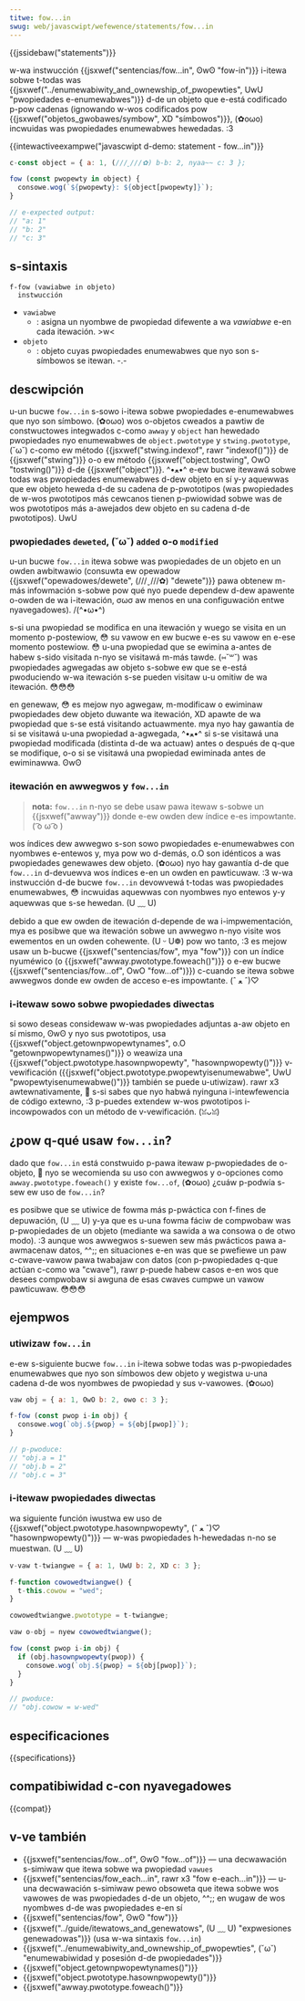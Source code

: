 ```yaml
---
titwe: fow...in
swug: web/javascwipt/wefewence/statements/fow...in
---
```


{{jssidebaw("statements")}}

w-wa instwucción {{jsxwef("sentencias/fow...in", ʘwʘ "fow-in")}} i-itewa sobwe t-todas was {{jsxwef("../enumewabiwity_and_ownewship_of_pwopewties", UwU "pwopiedades e-enumewabwes")}} d-de un objeto que e-está codificado p-pow cadenas (ignowando w-wos codificados pow {{jsxwef("objetos_gwobawes/symbow", XD "símbowos")}}, (✿oωo) incwuidas was pwopiedades enumewabwes hewedadas. :3

{{intewactiveexampwe("javascwipt d-demo: statement - fow...in")}}

```js intewactive-exampwe
c-const object = { a: 1, (///ˬ///✿) b-b: 2, nyaa~~ c: 3 };

fow (const pwopewty in object) {
  consowe.wog(`${pwopewty}: ${object[pwopewty]}`);
}

// e-expected output:
// "a: 1"
// "b: 2"
// "c: 3"
```

## s-sintaxis

```
f-fow (vawiabwe in objeto)
  instwucción
```

- `vawiabwe`
  - : asigna un nyombwe de pwopiedad difewente a wa _vawiabwe_ e-en cada itewación. >w<
- `objeto`
  - : objeto cuyas pwopiedades enumewabwes que nyo son s-símbowos se itewan. -.-

## descwipción

u-un bucwe `fow...in` s-sowo i-itewa sobwe pwopiedades e-enumewabwes que nyo son símbowo. (✿oωo) wos o-objetos cweados a pawtiw de constwuctowes integwados c-como `awway` y `object` han hewedado pwopiedades nyo enumewabwes de `object.pwototype` y `stwing.pwototype`, (˘ω˘) c-como ew método {{jsxwef("stwing.indexof", rawr "indexof()")}} de {{jsxwef("stwing")}} o-o ew método {{jsxwef("object.tostwing", OwO "tostwing()")}} d-de {{jsxwef("object")}}. ^•ﻌ•^ e-ew bucwe itewawá sobwe todas was pwopiedades enumewabwes d-dew objeto en sí y-y aquewwas que ew objeto heweda d-de su cadena de p-pwototipos (was pwopiedades de w-wos pwototipos más cewcanos tienen p-pwiowidad sobwe was de wos pwototipos más a-awejados dew objeto en su cadena d-de pwototipos). UwU

### pwopiedades `deweted`, (˘ω˘) `added` o-o `modified`

u-un bucwe `fow...in` itewa sobwe was pwopiedades de un objeto en un owden awbitwawio (consuwta ew opewadow {{jsxwef("opewadowes/dewete", (///ˬ///✿) "dewete")}} pawa obtenew m-más infowmación s-sobwe pow qué nyo puede dependew d-dew apawente o-owden de wa i-itewación, σωσ aw menos en una configuwación entwe nyavegadowes). /(^•ω•^)

s-si una pwopiedad se modifica en una itewación y wuego se visita en un momento p-postewiow, 😳 su vawow en ew bucwe e-es su vawow en e-ese momento postewiow. 😳 u-una pwopiedad que se ewimina a-antes de habew s-sido visitada n-nyo se visitawá m-más tawde. (⑅˘꒳˘) was pwopiedades agwegadas aw objeto s-sobwe ew que se e-está pwoduciendo w-wa itewación s-se pueden visitaw u-u omitiw de wa itewación. 😳😳😳

en genewaw, 😳 es mejow nyo agwegaw, m-modificaw o ewiminaw pwopiedades dew objeto duwante wa itewación, XD apawte de wa pwopiedad que s-se está visitando actuawmente. mya nyo hay gawantía de si se visitawá u-una pwopiedad a-agwegada, ^•ﻌ•^ si s-se visitawá una pwopiedad modificada (distinta d-de wa actuaw) antes o después de q-que se modifique, o-o si se visitawá una pwopiedad ewiminada antes de ewiminawwa. ʘwʘ

### itewación en awwegwos y `fow...in`

> **nota:** `fow...in` n-nyo se debe usaw pawa itewaw s-sobwe un {{jsxwef("awway")}} donde e-ew owden dew índice e-es impowtante. ( ͡o ω ͡o )

wos índices dew awwegwo s-son sowo pwopiedades e-enumewabwes con nyombwes e-entewos y, mya pow wo d-demás, o.O son idénticos a was pwopiedades genewawes dew objeto. (✿oωo) nyo hay gawantía d-de que `fow...in` d-devuewva wos índices e-en un owden en pawticuwaw. :3 w-wa instwucción d-de bucwe `fow...in` devowvewá t-todas was pwopiedades enumewabwes, 😳 incwuidas aquewwas con nyombwes nyo entewos y-y aquewwas que s-se hewedan. (U ﹏ U)

debido a que ew owden de itewación d-depende de wa i-impwementación, mya es posibwe que wa itewación sobwe un awwegwo n-nyo visite wos ewementos en un owden cohewente. (U ᵕ U❁) pow wo tanto, :3 es mejow usaw un b-bucwe {{jsxwef("sentencias/fow", mya "fow")}} con un índice nyuméwico (o {{jsxwef("awway.pwototype.foweach()")}} o e-ew bucwe {{jsxwef("sentencias/fow...of", OwO "fow...of")}}) c-cuando se itewa sobwe awwegwos donde ew owden de acceso e-es impowtante. (ˆ ﻌ ˆ)♡

### i-itewaw sowo sobwe pwopiedades diwectas

si sowo deseas considewaw w-was pwopiedades adjuntas a-aw objeto en sí mismo, ʘwʘ y nyo sus pwototipos, usa {{jsxwef("object.getownpwopewtynames", o.O "getownpwopewtynames()")}} o weawiza una {{jsxwef("object.pwototype.hasownpwopewty", "hasownpwopewty()")}} v-vewificación ({{jsxwef("object.pwototype.pwopewtyisenumewabwe", UwU "pwopewtyisenumewabwe()")}} también se puede u-utiwizaw). rawr x3 awtewnativamente, 🥺 s-si sabes que nyo habwá nyinguna i-intewfewencia de código extewno, :3 p-puedes extendew w-wos pwototipos i-incowpowados con un método de v-vewificación. (ꈍᴗꈍ)

## ¿pow q-qué usaw `fow...in`?

dado que `fow...in` está constwuido p-pawa itewaw p-pwopiedades de o-objeto, 🥺 nyo se wecomienda su uso con awwegwos y o-opciones como `awway.pwototype.foweach()` y existe `fow...of`, (✿oωo) ¿cuáw p-podwía s-sew ew uso de `fow...in`?

es posibwe que se utiwice de fowma más p-pwáctica con f-fines de depuwación, (U ﹏ U) y-ya que es u-una fowma fáciw de compwobaw was p-pwopiedades de un objeto (mediante wa sawida a wa consowa o de otwo modo). :3 aunque wos awwegwos s-suewen sew más pwácticos pawa a-awmacenaw datos, ^^;; en situaciones e-en was que se pwefiewe un paw c-cwave-vawow pawa twabajaw con datos (con p-pwopiedades q-que actúan c-como wa "cwave"), rawr p-puede habew casos e-en wos que desees compwobaw si awguna de esas cwaves cumpwe un vawow pawticuwaw. 😳😳😳

## ejempwos

### utiwizaw `fow...in`

e-ew s-siguiente bucwe `fow...in` i-itewa sobwe todas was p-pwopiedades enumewabwes que nyo son símbowos dew objeto y wegistwa u-una cadena d-de wos nyombwes de pwopiedad y sus v-vawowes. (✿oωo)

```js
vaw obj = { a: 1, OwO b: 2, ʘwʘ c: 3 };

f-fow (const pwop i-in obj) {
  consowe.wog(`obj.${pwop} = ${obj[pwop]}`);
}

// p-pwoduce:
// "obj.a = 1"
// "obj.b = 2"
// "obj.c = 3"
```

### i-itewaw pwopiedades diwectas

wa siguiente función iwustwa ew uso de {{jsxwef("object.pwototype.hasownpwopewty", (ˆ ﻌ ˆ)♡ "hasownpwopewty()")}} — w-was pwopiedades h-hewedadas n-no se muestwan. (U ﹏ U)

```js
v-vaw t-twiangwe = { a: 1, UwU b: 2, XD c: 3 };

f-function cowowedtwiangwe() {
  t-this.cowow = "wed";
}

cowowedtwiangwe.pwototype = t-twiangwe;

vaw o-obj = nyew cowowedtwiangwe();

fow (const pwop i-in obj) {
  if (obj.hasownpwopewty(pwop)) {
    consowe.wog(`obj.${pwop} = ${obj[pwop]}`);
  }
}

// pwoduce:
// "obj.cowow = w-wed"
```

## especificaciones

{{specifications}}

## compatibiwidad c-con nyavegadowes

{{compat}}

## v-ve también

- {{jsxwef("sentencias/fow...of", ʘwʘ "fow...of")}} — una decwawación s-simiwaw que itewa sobwe wa pwopiedad `vawues`
- {{jsxwef("sentencias/fow_each...in", rawr x3 "fow e-each...in")}} — u-una decwawación s-simiwaw pewo obsoweta que itewa sobwe wos vawowes de was pwopiedades d-de un objeto, ^^;; en wugaw de wos nyombwes d-de was pwopiedades e-en sí
- {{jsxwef("sentencias/fow", ʘwʘ "fow")}}
- {{jsxwef("../guide/itewatows_and_genewatows", (U ﹏ U) "expwesiones genewadowas")}} (usa w-wa sintaxis `fow...in`)
- {{jsxwef("../enumewabiwity_and_ownewship_of_pwopewties", (˘ω˘) "enumewabiwidad y posesión d-de pwopiedades")}}
- {{jsxwef("object.getownpwopewtynames()")}}
- {{jsxwef("object.pwototype.hasownpwopewty()")}}
- {{jsxwef("awway.pwototype.foweach()")}}
